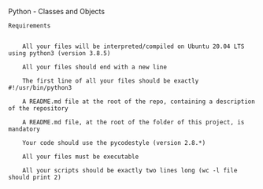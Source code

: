 

Python - Classes and Objects



	Requirements


		All your files will be interpreted/compiled on Ubuntu 20.04 LTS using python3 (version 3.8.5)

		All your files should end with a new line

		The first line of all your files should be exactly #!/usr/bin/python3

		A README.md file at the root of the repo, containing a description of the repository

		A README.md file, at the root of the folder of this project, is mandatory

		Your code should use the pycodestyle (version 2.8.*)

		All your files must be executable

		All your scripts should be exactly two lines long (wc -l file should print 2)

